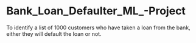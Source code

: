 # Bank_Loan_Defaulter_ML_-Project
To identify a list of 1000 customers who have taken a loan from the bank, either they will default the loan or not.
